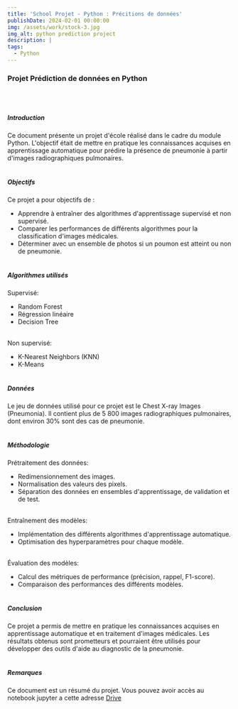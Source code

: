 ```yaml
---
title: 'School Projet - Python : Précitions de données' 
publishDate: 2024-02-01 00:00:00
img: /assets/work/stock-3.jpg
img_alt: python prediction project
description: |
tags:
  - Python
---
```


### Projet Prédiction de données en Python
<br><br>

##### Introduction
Ce document présente un projet d'école réalisé dans le cadre du module Python. L'objectif était de mettre en pratique les connaissances acquises en apprentissage automatique pour prédire la présence de pneumonie à partir d'images radiographiques pulmonaires.
<br><br>

##### Objectifs
Ce projet a pour objectifs de :
- Apprendre à entraîner des algorithmes d'apprentissage supervisé et non supervisé.
- Comparer les performances de différents algorithmes pour la classification d'images médicales.
- Déterminer avec un ensemble de photos si un poumon est atteint ou non de pneumonie.
<br><br>

##### Algorithmes utilisés
Supervisé:
- Random Forest
- Régression linéaire
- Decision Tree
<br><br>

Non supervisé:
- K-Nearest Neighbors (KNN)
- K-Means
<br><br>

##### Données
Le jeu de données utilisé pour ce projet est le Chest X-ray Images (Pneumonia). Il contient plus de 5 800 images radiographiques pulmonaires, dont environ 30% sont des cas de pneumonie.
<br><br>

##### Méthodologie
Prétraitement des données:
- Redimensionnement des images.
- Normalisation des valeurs des pixels.
- Séparation des données en ensembles d'apprentissage, de validation et de test.
<br><br>

Entraînement des modèles:
- Implémentation des différents algorithmes d'apprentissage automatique.
- Optimisation des hyperparamètres pour chaque modèle.
<br><br>

Évaluation des modèles:
- Calcul des métriques de performance (précision, rappel, F1-score).
- Comparaison des performances des différents modèles.
<br><br>

##### Conclusion
Ce projet a permis de mettre en pratique les connaissances acquises en apprentissage automatique et en traitement d'images médicales. Les résultats obtenus sont prometteurs et pourraient être utilisés pour développer des outils d'aide au diagnostic de la pneumonie.
<br><br>

##### Remarques
Ce document est un résumé du projet.
Vous pouvez avoir accès au notebook jupyter a cette adresse [Drive](https://drive.google.com/file/d/1VVPzvXfRzIex1SAnjDwa11PdFEKBcmtC/view?usp=sharing)